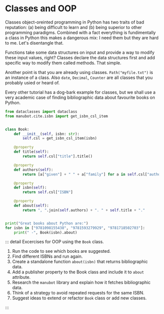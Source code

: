# Classes and OOP

Classes object-oreinted programming in Python has two traits of bad reputation:
(a) being difficult to learn and (b) being superior to other programming paradigms.
Combined with a fact everything is fundimentally a class in Python this makes a
dangerous mix: I need them but they are hard to me. Let's disentangle that.

Functions take some data structures on input and provide a way to modify these
input values, right? Classes declare the data structures first and add specific way
to modify them called methods. That simple.

Another point is that you are already using classes. `Path("myfile.txt")` is an instance of a class. Also `date`, `Decimal`, `Counter` are all classes that you probably usied or heard of.

Every other tutorial has a dog-bark example for classes, but we shall use a very academic case of finding bibliographic data about favourite books on Python.

```python
from dataclasses import dataclass
from manubot.cite.isbn import get_isbn_csl_item


class Book:
    def __init__(self, isbn: str):
        self.csl = get_isbn_csl_item(isbn)

    @property
    def title(self):
        return self.csl["title"].title()

    @property
    def authors(self):
        return [a["given"] + " " + a["family"] for a in self.csl["author"]]

    @property
    def isbn(self):
        return self.csl["ISBN"]

    @property
    def about(self):
        return ", ".join(self.authors) + ". " + self.title + "."


print("Great books about Python are:")
for isbn in ["9781098155438", "9781593279929", "9781718502703"]:
    print(" -", Book(isbn).about)
```

::: detail Excercises for OOP using the `Book` class.

1. Run the code to see which books are suggested.
2. Find different ISBNs and run again.
3. Create a standalone function `about(isbn)` that returns bibliographic data.
4. Add a publisher property to the Book class and include it to `about` attribute.
5. Research the `manubot` library and explain how it fetches bibliographic data.
6. Think of a strategy to avoid repeated requests for the same ISBN.
7. Suggest ideas to extend or refactor `Book` class or add new classes.

:::
